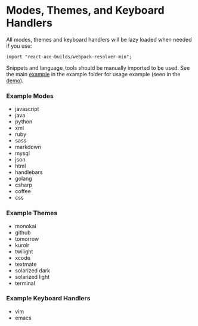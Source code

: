 # Modes, Themes, and Keyboard Handlers

All modes, themes and keyboard handlers will be lazy loaded when needed if you use:

`import "react-ace-builds/webpack-resolver-min";`

Snippets and language_tools should be manually imported to be used. See the main [example](../example/index.js) in the example folder for usage example (seen in the [demo](https://manubb.github.io/react-ace-builds)).

### Example Modes

- javascript
- java
- python
- xml
- ruby
- sass
- markdown
- mysql
- json
- html
- handlebars
- golang
- csharp
- coffee
- css

### Example Themes

- monokai
- github
- tomorrow
- kuroir
- twilight
- xcode
- textmate
- solarized dark
- solarized light
- terminal

### Example Keyboard Handlers

- vim
- emacs
